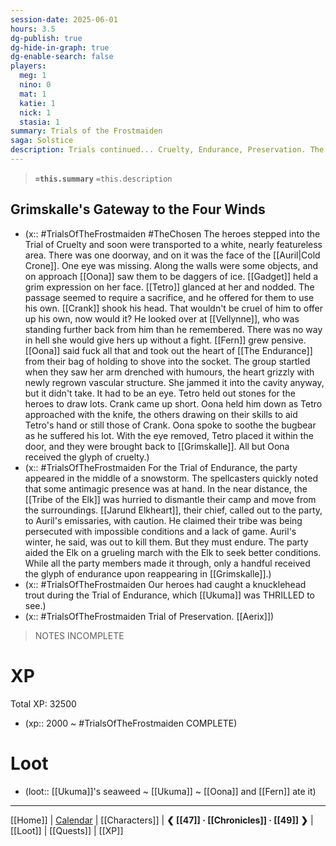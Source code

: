 ```yaml
---
session-date: 2025-06-01
hours: 3.5
dg-publish: true
dg-hide-in-graph: true
dg-enable-search: false
players:
  meg: 1
  nino: 0
  mat: 1
  katie: 1
  nick: 1
  stasia: 1
summary: Trials of the Frostmaiden
saga: Solstice
description: Trials continued... Cruelty, Endurance, Preservation. The party has passed the four trials of the frostmaiden. The Codicil of White -- a tome of Auril's cult and the key to opening Reghed Glacier and access Ythryn along with its magics that may combat the endless winter -- awaits.
---
```


> **`=this.summary`**
> `=this.description`

## Grimskalle's Gateway to the Four Winds
- (x::  #TrialsOfTheFrostmaiden  #TheChosen The heroes stepped into the Trial of Cruelty and soon were transported to a white, nearly featureless area. There was one doorway, and on it was the face of the [[Auril|Cold Crone]]. One eye was missing. Along the walls were some objects, and on approach [[Oona]] saw them to be daggers of ice. [[Gadget]] held a grim expression on her face. [[Tetro]] glanced at her and nodded. The passage seemed to require a sacrifice, and he offered for them to use his own. [[Crank]] shook his head. That wouldn't be cruel of him to offer up his own, now would it? He looked over at [[Vellynne]], who was standing further back from him than he remembered. There was no way in hell she would give hers up without a fight. [[Fern]] grew pensive. [[Oona]] said fuck all that and took out the heart of [[The Endurance]] from their bag of holding to shove into the socket. The group startled when they saw her arm drenched with humours, the heart grizzly with newly regrown vascular structure. She jammed it into the cavity anyway, but it didn't take. It had to be an eye. Tetro held out stones for the heroes to draw lots. Crank came up short. Oona held him down as Tetro approached with the knife, the others drawing on their skills to aid Tetro's hand or still those of Crank. Oona spoke to soothe the bugbear as he suffered his lot. With the eye removed, Tetro placed it within the door, and they were brought back to [[Grimskalle]]. All but Oona received the glyph of cruelty.)
- (x::  #TrialsOfTheFrostmaiden  For the Trial of Endurance, the party appeared in the middle of a snowstorm. The spellcasters quickly noted that some antimagic presence was at hand. In the near distance, the [[Tribe of the Elk]] was hurried to dismantle their camp and move from the surroundings. [[Jarund Elkheart]], their chief, called out to the party, to Auril's emissaries, with caution. He claimed their tribe was being persecuted with impossible conditions and a lack of game. Auril's winter, he said, was out to kill them. But they must endure. The party aided the Elk on a grueling march with the Elk to seek better conditions. While all the party members made it through, only a handful received the glyph of endurance upon reappearing in [[Grimskalle]].)
- (x:: #TrialsOfTheFrostmaiden Our heroes had caught a knucklehead trout during the Trial of Endurance, which [[Ukuma]] was THRILLED to see.)
- (x::  #TrialsOfTheFrostmaiden  Trial of Preservation. [[Aerix]])

> NOTES INCOMPLETE

# XP
Total XP: 32500
- (xp:: 2000 ~ #TrialsOfTheFrostmaiden COMPLETE) 

# Loot
- (loot::  [[Ukuma]]'s seaweed ~ [[Ukuma]] ~ [[Oona]] and [[Fern]] ate it)

---
[[Home]] | [Calendar](https://app.fantasy-calendar.com/calendars/38f9e3f5098bac1f655a4fb4241f35eb) | [[Characters]] | **❮ [[47]] · [[Chronicles]] ·  [[49]] ❯** | [[Loot]] | [[Quests]]  | [[XP]]